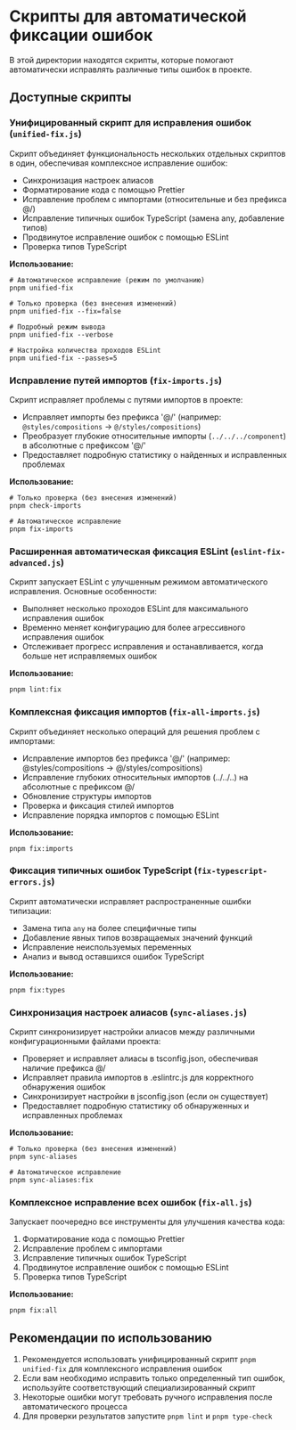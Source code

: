 # Скрипты для автоматической фиксации ошибок

В этой директории находятся скрипты, которые помогают автоматически исправлять различные типы ошибок в проекте.

## Доступные скрипты

### Унифицированный скрипт для исправления ошибок (`unified-fix.js`)

Скрипт объединяет функциональность нескольких отдельных скриптов в один, обеспечивая комплексное исправление ошибок:

- Синхронизация настроек алиасов
- Форматирование кода с помощью Prettier
- Исправление проблем с импортами (относительные и без префикса @/)
- Исправление типичных ошибок TypeScript (замена any, добавление типов)
- Продвинутое исправление ошибок с помощью ESLint
- Проверка типов TypeScript

**Использование:**

```
# Автоматическое исправление (режим по умолчанию)
pnpm unified-fix

# Только проверка (без внесения изменений)
pnpm unified-fix --fix=false

# Подробный режим вывода
pnpm unified-fix --verbose

# Настройка количества проходов ESLint
pnpm unified-fix --passes=5
```

### Исправление путей импортов (`fix-imports.js`)

Скрипт исправляет проблемы с путями импортов в проекте:

- Исправляет импорты без префикса '@/' (например: `@styles/compositions` → `@/styles/compositions`)
- Преобразует глубокие относительные импорты (`../../../component`) в абсолютные с префиксом '@/'
- Предоставляет подробную статистику о найденных и исправленных проблемах

**Использование:**

```
# Только проверка (без внесения изменений)
pnpm check-imports

# Автоматическое исправление
pnpm fix-imports
```

### Расширенная автоматическая фиксация ESLint (`eslint-fix-advanced.js`)

Скрипт запускает ESLint с улучшенным режимом автоматического исправления. Основные особенности:

- Выполняет несколько проходов ESLint для максимального исправления ошибок
- Временно меняет конфигурацию для более агрессивного исправления ошибок
- Отслеживает прогресс исправления и останавливается, когда больше нет исправляемых ошибок

**Использование:**

```
pnpm lint:fix
```

### Комплексная фиксация импортов (`fix-all-imports.js`)

Скрипт объединяет несколько операций для решения проблем с импортами:

- Исправление импортов без префикса '@/' (например: @styles/compositions → @/styles/compositions)
- Исправление глубоких относительных импортов (../../..) на абсолютные с префиксом @/
- Обновление структуры импортов
- Проверка и фиксация стилей импортов
- Исправление порядка импортов с помощью ESLint

**Использование:**

```
pnpm fix:imports
```

### Фиксация типичных ошибок TypeScript (`fix-typescript-errors.js`)

Скрипт автоматически исправляет распространенные ошибки типизации:

- Замена типа `any` на более специфичные типы
- Добавление явных типов возвращаемых значений функций
- Исправление неиспользуемых переменных
- Анализ и вывод оставшихся ошибок TypeScript

**Использование:**

```
pnpm fix:types
```

### Синхронизация настроек алиасов (`sync-aliases.js`)

Скрипт синхронизирует настройки алиасов между различными конфигурационными файлами проекта:

- Проверяет и исправляет алиасы в tsconfig.json, обеспечивая наличие префикса @/
- Исправляет правила импортов в .eslintrc.js для корректного обнаружения ошибок
- Синхронизирует настройки в jsconfig.json (если он существует)
- Предоставляет подробную статистику об обнаруженных и исправленных проблемах

**Использование:**

```
# Только проверка (без внесения изменений)
pnpm sync-aliases

# Автоматическое исправление
pnpm sync-aliases:fix
```

### Комплексное исправление всех ошибок (`fix-all.js`)

Запускает поочередно все инструменты для улучшения качества кода:

1. Форматирование кода с помощью Prettier
2. Исправление проблем с импортами
3. Исправление типичных ошибок TypeScript
4. Продвинутое исправление ошибок с помощью ESLint
5. Проверка типов TypeScript

**Использование:**

```
pnpm fix:all
```

## Рекомендации по использованию

1. Рекомендуется использовать унифицированный скрипт `pnpm unified-fix` для комплексного исправления ошибок
2. Если вам необходимо исправить только определенный тип ошибок, используйте соответствующий специализированный скрипт
3. Некоторые ошибки могут требовать ручного исправления после автоматического процесса
4. Для проверки результатов запустите `pnpm lint` и `pnpm type-check`
